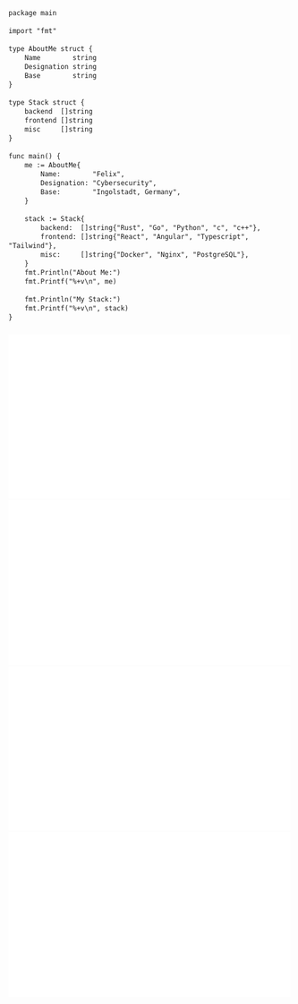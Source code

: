 ```golang
package main

import "fmt"

type AboutMe struct {
	Name        string
	Designation string
	Base        string
}

type Stack struct {
	backend  []string
	frontend []string
	misc     []string
}

func main() {
	me := AboutMe{
		Name:        "Felix",
		Designation: "Cybersecurity",
		Base:        "Ingolstadt, Germany",
	}

	stack := Stack{
		backend:  []string{"Rust", "Go", "Python", "c", "c++"},
		frontend: []string{"React", "Angular", "Typescript", "Tailwind"},
		misc:     []string{"Docker", "Nginx", "PostgreSQL"},
	}
	fmt.Println("About Me:")
	fmt.Printf("%+v\n", me)

	fmt.Println("My Stack:")
	fmt.Printf("%+v\n", stack)
}
```


###
![](https://raw.githubusercontent.com/Falo04/github-stats/master/generated/overview.svg#gh-dark-mode-only)
![](https://raw.githubusercontent.com/Falo04/github-stats/master/generated/overview.svg#gh-light-mode-only)
![](https://raw.githubusercontent.com/Falo04/github-stats/master/generated/languages.svg#gh-dark-mode-only)
![](https://raw.githubusercontent.com/Falo04/github-stats/master/generated/languages.svg#gh-light-mode-only)
